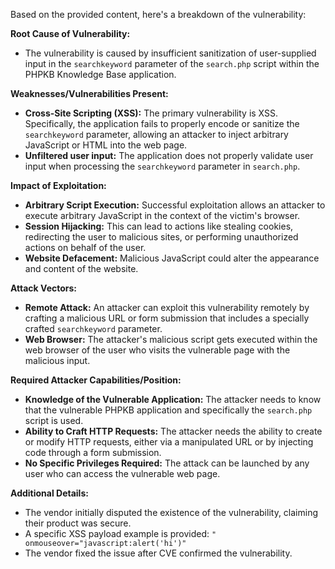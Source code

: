 Based on the provided content, here's a breakdown of the vulnerability:

**Root Cause of Vulnerability:**
- The vulnerability is caused by insufficient sanitization of user-supplied input in the `searchkeyword` parameter of the `search.php` script within the PHPKB Knowledge Base application.

**Weaknesses/Vulnerabilities Present:**
- **Cross-Site Scripting (XSS):** The primary vulnerability is XSS. Specifically, the application fails to properly encode or sanitize the `searchkeyword` parameter, allowing an attacker to inject arbitrary JavaScript or HTML into the web page.
- **Unfiltered user input:**  The application does not properly validate user input when processing the `searchkeyword` parameter in `search.php`.

**Impact of Exploitation:**
- **Arbitrary Script Execution:** Successful exploitation allows an attacker to execute arbitrary JavaScript in the context of the victim's browser.
- **Session Hijacking:** This can lead to actions like stealing cookies, redirecting the user to malicious sites, or performing unauthorized actions on behalf of the user.
- **Website Defacement:** Malicious JavaScript could alter the appearance and content of the website.

**Attack Vectors:**
- **Remote Attack:** An attacker can exploit this vulnerability remotely by crafting a malicious URL or form submission that includes a specially crafted `searchkeyword` parameter.
- **Web Browser:** The attacker's malicious script gets executed within the web browser of the user who visits the vulnerable page with the malicious input.

**Required Attacker Capabilities/Position:**
- **Knowledge of the Vulnerable Application:** The attacker needs to know that the vulnerable PHPKB application and specifically the `search.php` script is used.
- **Ability to Craft HTTP Requests:** The attacker needs the ability to create or modify HTTP requests, either via a manipulated URL or by injecting code through a form submission.
- **No Specific Privileges Required:** The attack can be launched by any user who can access the vulnerable web page.

**Additional Details:**
- The vendor initially disputed the existence of the vulnerability, claiming their product was secure.
- A specific XSS payload example is provided: `" onmouseover="javascript:alert('hi')"`
- The vendor fixed the issue after CVE confirmed the vulnerability.